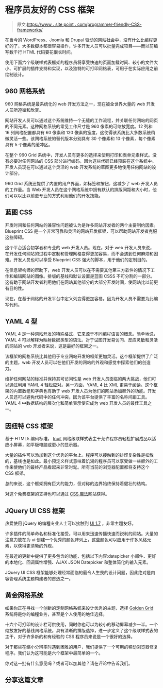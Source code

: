# 程序员友好的 CSS 框架

> 原文:[https://www . site point . com/programmer-friendly-CSS-frameworks/](https://www.sitepoint.com/programmer-friendly-css-frameworks/)

在当今的 WordPress、Joomla 和 Drupal 驱动的网站社会中，没有什么比编程更好的了。大多数脚本都很容易操作，许多开发人员可以批量完成项目——而以前编写数千行 HTML 代码要花很长时间。

使用下面六个级联样式表框架的程序员将享受快速的页面加载时间、较小的文件大小、可扩展的插件支持和实现，以及独特的可打印网格表，可用于在实际应用之前绘制设计。

## 960 网格系统

960 网格系统是最系统化的 web 开发方法之一，现在被全世界大量的 web 开发人员所遵循和欣赏。

网站开发人员可以通过这个系统维持一个无缝的工作流程，并关联任何网站的网页的不同元素。这种网格系统的常见工作尺寸是 960 像素的可缩放宽度。12 列和 16 列网格配置都具有 60 像素和 120 像素的宽度，这使得该系统比大多数系统稍微灵活一些。该网格系统的替代版本分别具有 30 个像素和 10 个像素，每个像素具有 5 个像素的缓冲区。

在整个 960 Grid 系统中，开发人员有更多的选择来使用打印和表单元素样式。没有必要对任何网站的 CSS 部分进行编码，因为这些代码已经预装在这个系统中。开发人员现在可以通过这个灵活的 web 开发系统的草图更多地使用任何网站的设计部分。

960 Grid 系统还提供了内置的用户界面，如标签和按钮，这减少了 web 开发人员的工作量。当 Web 开发人员在这个网格系统中拥有默认的排版间距和大小时，他们可以以比以前更专业的方式利用他们的开发技能。

## 蓝图 CSS

开发时间和任何网站的兼容性问题被认为是许多网站开发者的两个主要制约因素。Blueprint CSS 是一个非常可靠和灵活的网站开发框架，可以帮助网站开发者克服这些障碍。

这个平台适合初学者和专业的 web 开发人员。现在，对于 web 开发人员来说，在开发任何网站的过程中定制和管理网格变得更加容易，而不会遇到任何麻烦和困难。开发人员也可以享受 Blueprint CSS 强大的脚本，用于他们的定制目的。

在信息架构师的帮助下，web 开发人员可以在不需要其他第三方软件的情况下工作和编辑网站的图像。排版的基线和默认设置是蓝图 CSSS 不可分割的一部分。这有助于网站开发者利用他们在网站其他部分的大部分开发时间，使网站比以前更有目的性。

现在，在基于网格的开发平台中定义列变得更加容易，因为开发人员不需要为此编写代码。

## YAML 4 型

YAML 4 是一种网站开发的特殊格式，它来源于不同编程语言的概念。简单地说，YAML 4 可以解释为映射数据类型的语法。对于试图开发易访问、反应灵敏和灵活的网站的 web 开发者来说，这是最好的框架之一。

该框架的网格系统比其他用于专业网站开发的框架更加灵活。这个框架提供了广泛的主题，web 开发人员可以在他们开发的网站的外观和感觉中探索他们的创造力。

维护任何网站的标准并保持其可访问性是 web 开发人员面临的两大挑战，他们可以通过利用 YAML 4 轻松应对。另一方面，YAML 4 比 XML 更易于阅读。这个框架的内置数组和字典也有助于 web 开发人员为他们的网站添加额外的功能。开发人员还可以避免代码中的任何冲突，因为该平台提供了丰富的名称间距工具。YAML 4 中数据结构的层次化和简单表示使它成为 web 开发人员的最佳工具之一。

## 因纽特 CSS 框架

基于 HTML5 编码标准， [Inuit](http://inuitcss.com/) 网格级联样式表主干允许程序员轻松扩展成品以适应小屏幕，如平板电脑或更小的显示器。

大量的插件可以添加到这个优秀的平台上。程序可以接触到的排印复杂性是松散的，基线也是如此。最小预定义样式意味着饥渴的程序员可以享受做一些额外的工作来使他们的最终产品看起来非常时髦。所有当前的浏览器配置都将支持这个 CSS 框架。

总的来说，这个框架拥有巨大的能力，但对称的边界始终保持着健壮的结构。

对这个免费框架的支持也可以通过 [CSS 魔法](http://csswizardry.com/)网站获得。

## JQuery UI CSS 框架

热爱使用 jQuery 的编程专业人士可以接触到 [UI 1.7](http://docs.jquery.com/UI/Theming/API) ，非常主题友好。

许多插件的简单命名和标准化接受，可以用来迅速传播快速而锐利的网站。大量的注意力放在为 ui 创建一个优秀的颜色阵列上，这些颜色可以应用于许多风格元素，以获得更清晰的外观。

在最近的更新中提供了更多包含的功能，包括以下内容:datepicker 小部件、更好的本地化、回调属性增强、AJAX JSON Datepicker 和整体简化的输入元素。

JQuery UI CSS 框架能够处理经常面临的最令人生畏的设计问题，因此绝对是内容管理系统主题构建者的首选之一。

## 黄金网格系统

如果你正在寻找一个创新的定制网格系统来设计优秀的主题，选择 [Golden Grid](http://code.google.com/p/the-golden-grid/) 系统将是你的编程业务，甚至是个人使用的绝佳选择。

十六个可打印的设计栏可供使用，同时你也可以为较小的移动屏幕减少一半。一个缩放友好的基线网格系统，具有清晰的排版选择，进一步定义了这个级联样式表的主干，对于许多新的和有经验的 CSS 程序员来说是一个很好的选择。

对于那些在缩小分辨率时遇到困难的用户，我们提供了一个可用的移动浏览器修复程序。我们认为这可能是六个框架中最简单的一个。

你对这一批有什么意见吗？或者可以加其他？请在评论中告诉我们。

## 分享这篇文章